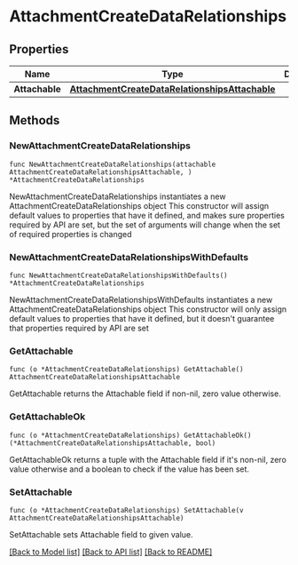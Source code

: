 # AttachmentCreateDataRelationships

## Properties

Name | Type | Description | Notes
------------ | ------------- | ------------- | -------------
**Attachable** | [**AttachmentCreateDataRelationshipsAttachable**](AttachmentCreateDataRelationshipsAttachable.md) |  | 

## Methods

### NewAttachmentCreateDataRelationships

`func NewAttachmentCreateDataRelationships(attachable AttachmentCreateDataRelationshipsAttachable, ) *AttachmentCreateDataRelationships`

NewAttachmentCreateDataRelationships instantiates a new AttachmentCreateDataRelationships object
This constructor will assign default values to properties that have it defined,
and makes sure properties required by API are set, but the set of arguments
will change when the set of required properties is changed

### NewAttachmentCreateDataRelationshipsWithDefaults

`func NewAttachmentCreateDataRelationshipsWithDefaults() *AttachmentCreateDataRelationships`

NewAttachmentCreateDataRelationshipsWithDefaults instantiates a new AttachmentCreateDataRelationships object
This constructor will only assign default values to properties that have it defined,
but it doesn't guarantee that properties required by API are set

### GetAttachable

`func (o *AttachmentCreateDataRelationships) GetAttachable() AttachmentCreateDataRelationshipsAttachable`

GetAttachable returns the Attachable field if non-nil, zero value otherwise.

### GetAttachableOk

`func (o *AttachmentCreateDataRelationships) GetAttachableOk() (*AttachmentCreateDataRelationshipsAttachable, bool)`

GetAttachableOk returns a tuple with the Attachable field if it's non-nil, zero value otherwise
and a boolean to check if the value has been set.

### SetAttachable

`func (o *AttachmentCreateDataRelationships) SetAttachable(v AttachmentCreateDataRelationshipsAttachable)`

SetAttachable sets Attachable field to given value.



[[Back to Model list]](../README.md#documentation-for-models) [[Back to API list]](../README.md#documentation-for-api-endpoints) [[Back to README]](../README.md)


